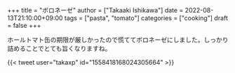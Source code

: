 +++
title = "ボロネーゼ"
author = ["Takaaki Ishikawa"]
date = 2022-08-13T21:10:00+09:00
tags = ["pasta", "tomato"]
categories = ["cooking"]
draft = false
+++

ホールトマト缶の期限が厳しかったので慌ててボロネーゼにしました。しっかり詰めることでとても旨くなりますね。  

{{< tweet user="takaxp" id="1558418168024305664" >}}

